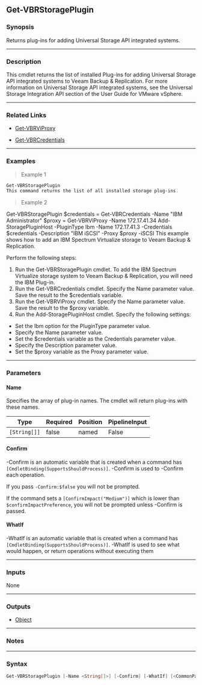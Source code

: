 Get-VBRStoragePlugin
--------------------

### Synopsis
Returns plug-ins for adding Universal Storage API integrated systems.

---

### Description

This cmdlet returns the list of installed Plug-ins for adding Universal Storage API integrated systems to Veeam Backup & Replication.
For more information on Universal Storage API integrated systems, see the Universal Storage Integration API section of the User Guide for VMware vSphere.

---

### Related Links
* [Get-VBRViProxy](Get-VBRViProxy)

* [Get-VBRCredentials](Get-VBRCredentials)

---

### Examples
> Example 1

```PowerShell
Get-VBRStoragePlugin
This command returns the list of all installed storage plug-ins.
```
> Example 2

Get-VBRStoragePlugin
$credentials = Get-VBRCredentials -Name "IBM Administrator"
$proxy = Get-VBRViProxy -Name 172.17.41.34
Add-StoragePluginHost -PluginType Ibm -Name 172.17.41.3 -Credentials $credentials -Description "IBM iSCSI" -Proxy $proxy -iSCSI
This example shows how to add an IBM Spectrum Virtualize storage to Veeam Backup & Replication.

Perform the following steps:
1. Run the Get-VBRStoragePlugin cmdlet. To add the IBM Spectrum Virtualize storage system to Veeam Backup & Replication, you will need the IBM Plug-in.
2. Run the Get-VBRCredentials cmdlet. Specify the Name parameter value. Save the result to the $credentials variable.
3. Run the Get-VBRViProxy cmdlet. Specify the Name parameter value. Save the result to the $proxy variable.
4. Run the Add-StoragePluginHost cmdlet. Specify the following settings:
- Set the Ibm option for the PluginType parameter value.
- Specify the Name parameter value.
- Set the $credentials variable as the Credentials parameter value.
- Specify the Description parameter value.
- Set the $proxy variable as the Proxy parameter value.

---

### Parameters
#### **Name**
Specifies the array of plug-in names.
The cmdlet will return plug-ins with these names.

|Type        |Required|Position|PipelineInput|
|------------|--------|--------|-------------|
|`[String[]]`|false   |named   |False        |

#### **Confirm**
-Confirm is an automatic variable that is created when a command has ```[CmdletBinding(SupportsShouldProcess)]```.
-Confirm is used to -Confirm each operation.

If you pass ```-Confirm:$false``` you will not be prompted.

If the command sets a ```[ConfirmImpact("Medium")]``` which is lower than ```$confirmImpactPreference```, you will not be prompted unless -Confirm is passed.

#### **WhatIf**
-WhatIf is an automatic variable that is created when a command has ```[CmdletBinding(SupportsShouldProcess)]```.
-WhatIf is used to see what would happen, or return operations without executing them

---

### Inputs
None

---

### Outputs
* [Object](https://learn.microsoft.com/en-us/dotnet/api/System.Object)

---

### Notes

---

### Syntax
```PowerShell
Get-VBRStoragePlugin [-Name <String[]>] [-Confirm] [-WhatIf] [<CommonParameters>]
```
